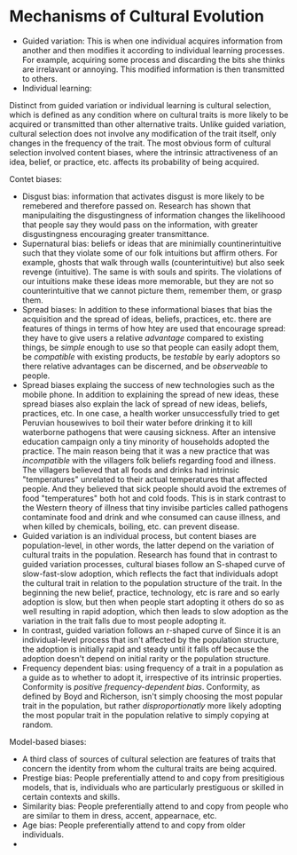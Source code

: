 # Mechanisms of Cultural Evolution
- Guided variation: This is when one individual acquires information from another and then modifies it according to individual learning processes. For example, acquiring some process and discarding the bits she thinks are irrelavant or annoying. This modified information is then transmitted to others.
- Individual learning: 

Distinct from guided variation or individual learning is cultural selection, which is defined as any condition where on cultural traits is more likely to be acquired or transmitted than other alternative traits. Unlike guided variation, cultural selection does not involve any modification of the trait itself, only changes in the frequency of the trait. The most obvious form of cultural selection involved content biases, where the intrinsic attractiveness of an idea, belief, or practice, etc. affects its probability of being acquired. 

Contet biases:

- Disgust bias: information that activates disgust is more likely to be remebered and therefore passed on. Research has shown that manipulaiting the disgustingness of information changes the likelihoood that people say they would pass on the information, with greater disgustingness encouraging greater transmittance. 
- Supernatural bias: beliefs or ideas that are minimially countinerintuitive such that they violate some of our folk intuitions but affirm others. For example, ghosts that walk through walls (counterintuitive) but also seek revenge (intuitive). The same is with souls and spirits. The violations of our intuitions make these ideas more memorable, but they are not so counterintuitive that we cannot picture them, remember them, or grasp them. 
- Spread biases: In addition to these informational biases that bias the acquisition and the spread of ideas, beliefs, practices, etc. there are features of things in terms of how htey are used that encourage spread: they have to give users a relative _advantage_ compared to existing things, be _simple_ enough to use so that people can easily adopt them, be _compatible_ with existing products, be _testable_ by early adoptors so there relative advantages can be discerned, and be _observeable_ to people. 
- Spread biases explaing the success of new technologies such as the mobile phone. In addition to explaining the spread of new ideas, these spread biases also explain the lack of spread of new ideas, beliefs, practices, etc. In one case, a health worker unsuccessfully tried to get Peruvian housewives to boil their water before drinking it to kill waterborne pathogens that were causing sickness. After an intensive education campaign only a tiny minority of households adopted the practice. The main reason being that it was a new practice that was _incompatible_ with the villagers folk beliefs regarding food and illness. The villagers believed that all foods and drinks had intrinsic "temperatures" unrelated to their actual temperatures that affected people. And they believed that sick people should avoid the extremes of food "temperatures" both hot and cold foods. This is in stark contrast to the Western theory of illness that tiny invisibe particles called pathogens contaminate food and drink and whe consumed can cause illness, and when killed by chemicals, boiling, etc. can prevent disease. 
- Guided variation is an individual process, but content biases are population-level, in other words, the latter depend on the variation of cultural traits in the population. Research has found that in contrast to guided variation processes, cultural biases follow an S-shaped curve of slow-fast-slow adoption, which reflects the fact that individuals adopt the cultural trait in relation to the population structure of the trait. In the beginning the new belief, practice, technology, etc is rare and so early adoption is slow, but then when people start adopting it others do so as well resulting in rapid adoption, which then leads to slow adoption as the variation in the trait falls due to most people adopting it. 
- In contrast, guided variation follows an r-shaped curve of Since it is an individual-level process that isn't affected by the population structure, the adoption is initially rapid and steady until it falls off because the adoption doesn't depend on initial rarity or the population structure. 
- Frequency dependent bias: using frequency of a trait in a population as a guide as to whether to adopt it, irrespective of its intrinsic properties. Conformity is _positive frequency-dependent bias_. Conformity, as defined by Boyd and Richerson, isn't simply choosing the most popular trait in the population, but rather _disproportionatly_ more likely adopting the most popular trait in the population relative to simply copying at random. 

Model-based biases:
- A third class of sources of cultural selection are features of traits that concern the identity from whom the cultural traits are being acquired. 
- Prestige bias: People preferentially attend to and copy from presitigious models, that is, individuals who are particularly prestiguous or skilled in certain contexts and skills. 
- Similarity bias: People preferentially attend to and copy from people who are similar to them in dress, accent, appearnace, etc. 
- Age bias: People preferentially attend to and copy from older individuals. 
- 